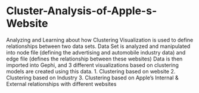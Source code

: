 # Cluster-Analysis-of-Apple-s-Website
Analyzing and Learning about how Clustering Visualization is used to define relationships between two data sets. Data Set is analyzed and manipulated into node file (defining the advertising and automobile industry data) and edge file (defines the relationship between these websites) Data is then imported into Gephi, and 3 different visualizations based on clustering models are created using this data. 1. Clustering based on website 2. Clustering based on Industry 3. Clustering based on Apple’s Internal &amp; External relationships with different websites
